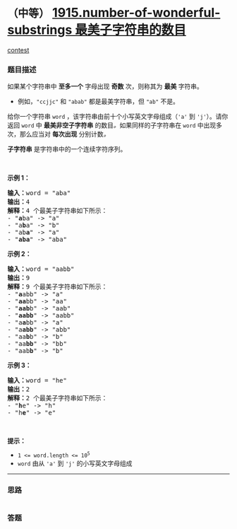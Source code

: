 # `（中等）` [1915.number-of-wonderful-substrings 最美子字符串的数目](https://leetcode-cn.com/problems/number-of-wonderful-substrings/)

[contest](https://leetcode-cn.com/contest/weekly-contest-247/problems/number-of-wonderful-substrings/)

### 题目描述
<div class="notranslate"><p>如果某个字符串中 <strong>至多一个</strong> 字母出现 <strong>奇数</strong> 次，则称其为 <strong>最美</strong> 字符串。</p>

<ul>
	<li>例如，<code>"ccjjc"</code> 和 <code>"abab"</code> 都是最美字符串，但 <code>"ab"</code> 不是。</li>
</ul>

<p>给你一个字符串 <code>word</code> ，该字符串由前十个小写英文字母组成（<code>'a'</code> 到 <code>'j'</code>）。请你返回 <code>word</code> 中 <strong>最美非空子字符串</strong> 的数目<em>。</em>如果同样的子字符串在<em> </em><code>word</code> 中出现多次，那么应当对 <strong>每次出现</strong> 分别计数<em>。</em></p>

<p><strong>子字符串</strong> 是字符串中的一个连续字符序列。</p>

<p>&nbsp;</p>

<p><strong>示例 1：</strong></p>

<pre><strong>输入：</strong>word = "aba"
<strong>输出：</strong>4
<strong>解释：</strong>4 个最美子字符串如下所示：
- "<strong>a</strong>ba" -&gt; "a"
- "a<strong>b</strong>a" -&gt; "b"
- "ab<strong>a</strong>" -&gt; "a"
- "<strong>aba</strong>" -&gt; "aba"
</pre>

<p><strong>示例 2：</strong></p>

<pre><strong>输入：</strong>word = "aabb"
<strong>输出：</strong>9
<strong>解释：</strong>9 个最美子字符串如下所示：
- "<strong>a</strong>abb" -&gt; "a"
- "<strong>aa</strong>bb" -&gt; "aa"
- "<strong>aab</strong>b" -&gt; "aab"
- "<strong>aabb</strong>" -&gt; "aabb"
- "a<strong>a</strong>bb" -&gt; "a"
- "a<strong>abb</strong>" -&gt; "abb"
- "aa<strong>b</strong>b" -&gt; "b"
- "aa<strong>bb</strong>" -&gt; "bb"
- "aab<strong>b</strong>" -&gt; "b"
</pre>

<p><strong>示例 3：</strong></p>

<pre><strong>输入：</strong>word = "he"
<strong>输出：</strong>2
<strong>解释：</strong>2 个最美子字符串如下所示：
- "<b>h</b>e" -&gt; "h"
- "h<strong>e</strong>" -&gt; "e"
</pre>

<p>&nbsp;</p>

<p><strong>提示：</strong></p>

<ul>
	<li><code>1 &lt;= word.length &lt;= 10<sup>5</sup></code></li>
	<li><code>word</code> 由从 <code>'a'</code> 到 <code>'j'</code> 的小写英文字母组成</li>
</ul>
</div>

---
### 思路
```
```



### 答题
``` C++

```




